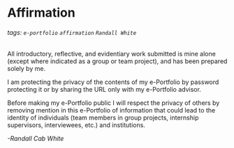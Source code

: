 # Affirmation
###### tags: `e-portfolio` `affirmation` `Randall White`

All introductory, reflective, and evidentiary work submitted is mine alone (except where indicated as a group or team project), and has been prepared solely by me.

I am protecting the privacy of the contents of my e-Portfolio by password protecting it or by sharing the URL only with my e-Portfolio advisor.

Before making my e-Portfolio public I will respect the privacy of others by removing mention in this e-Portfolio of information that could lead to the identity of individuals (team members in group projects, internship supervisors, interviewees, etc.) and institutions.

*-Randall Cab White*